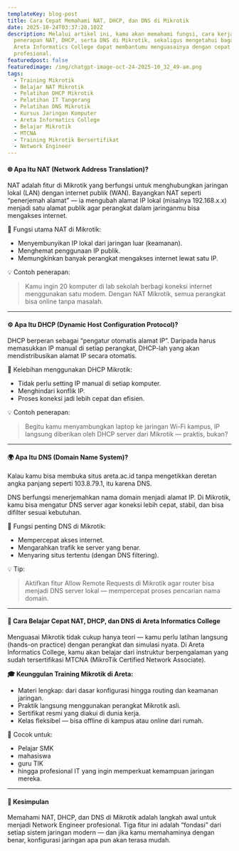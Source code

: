 ```yaml
---
templateKey: blog-post
title: Cara Cepat Memahami NAT, DHCP, dan DNS di Mikrotik
date: 2025-10-24T03:37:28.102Z
description: Melalui artikel ini, kamu akan memahami fungsi, cara kerja, dan
  penerapan NAT, DHCP, serta DNS di Mikrotik, sekaligus mengetahui bagaimana
  Areta Informatics College dapat membantumu menguasainya dengan cepat dan
  profesional.
featuredpost: false
featuredimage: /img/chatgpt-image-oct-24-2025-10_32_49-am.png
tags:
  - Training Mikrotik
  - Belajar NAT Mikrotik
  - Pelatihan DHCP Mikrotik
  - Pelatihan IT Tangerang
  - Pelatihan DNS Mikrotik
  - Kursus Jaringan Komputer
  - Areta Informatics College
  - Belajar Mikrotik
  - MTCNA
  - Training Mikrotik Bersertifikat
  - Network Engineer
---
```

#### 🌐 Apa Itu NAT (Network Address Translation)?

NAT adalah fitur di Mikrotik yang berfungsi untuk menghubungkan jaringan lokal (LAN) dengan internet publik (WAN).
Bayangkan NAT seperti “penerjemah alamat” — ia mengubah alamat IP lokal (misalnya 192.168.x.x) menjadi satu alamat publik agar perangkat dalam jaringanmu bisa mengakses internet.

🔧 Fungsi utama NAT di Mikrotik:

* Menyembunyikan IP lokal dari jaringan luar (keamanan).
* Menghemat penggunaan IP publik.
* Memungkinkan banyak perangkat mengakses internet lewat satu IP.

💡 Contoh penerapan:

> Kamu ingin 20 komputer di lab sekolah berbagi koneksi internet menggunakan satu modem. Dengan NAT Mikrotik, semua perangkat bisa online tanpa masalah.

- - -

#### ⚙️ Apa Itu DHCP (Dynamic Host Configuration Protocol)?

DHCP berperan sebagai “pengatur otomatis alamat IP”.
Daripada harus memasukkan IP manual di setiap perangkat, DHCP-lah yang akan mendistribusikan alamat IP secara otomatis.

🎯 Kelebihan menggunakan DHCP Mikrotik:

* Tidak perlu setting IP manual di setiap komputer.
* Menghindari konflik IP.
* Proses koneksi jadi lebih cepat dan efisien.

💡 Contoh penerapan:

> Begitu kamu menyambungkan laptop ke jaringan Wi-Fi kampus, IP langsung diberikan oleh DHCP server dari Mikrotik — praktis, bukan?

- - -

#### 🌍 Apa Itu DNS (Domain Name System)?

Kalau kamu bisa membuka situs areta.ac.id tanpa mengetikkan deretan angka panjang seperti 103.8.79.1, itu karena DNS.

DNS berfungsi menerjemahkan nama domain menjadi alamat IP.
Di Mikrotik, kamu bisa mengatur DNS server agar koneksi lebih cepat, stabil, dan bisa difilter sesuai kebutuhan.

🔧 Fungsi penting DNS di Mikrotik:

* Mempercepat akses internet.
* Mengarahkan trafik ke server yang benar.
* Menyaring situs tertentu (dengan DNS filtering).

💡 Tip:

> Aktifkan fitur Allow Remote Requests di Mikrotik agar router bisa menjadi DNS server lokal — mempercepat proses pencarian nama domain.

- - -

#### 🚀 Cara Belajar Cepat NAT, DHCP, dan DNS di Areta Informatics College

Menguasai Mikrotik tidak cukup hanya teori — kamu perlu latihan langsung (hands-on practice) dengan perangkat dan simulasi nyata.
Di Areta Informatics College, kamu akan belajar dari instruktur berpengalaman yang sudah tersertifikasi MTCNA (MikroTik Certified Network Associate).

**🎓 Keunggulan Training Mikrotik di Areta:**

* Materi lengkap: dari dasar konfigurasi hingga routing dan keamanan jaringan.
* Praktik langsung menggunakan perangkat Mikrotik asli.
* Sertifikat resmi yang diakui di dunia kerja.
* Kelas fleksibel — bisa offline di kampus atau online dari rumah.

📘 Cocok untuk:

* Pelajar SMK
* mahasiswa
* guru TIK
* hingga profesional IT yang ingin memperkuat kemampuan jaringan mereka.

- - -

#### 🔑 Kesimpulan

Memahami NAT, DHCP, dan DNS di Mikrotik adalah langkah awal untuk menjadi Network Engineer profesional.
Tiga fitur ini adalah “fondasi” dari setiap sistem jaringan modern — dan jika kamu memahaminya dengan benar, konfigurasi jaringan apa pun akan terasa mudah.